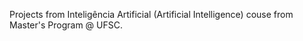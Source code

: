 Projects from Inteligência Artificial (Artificial Intelligence) couse from Master's Program @ UFSC.
